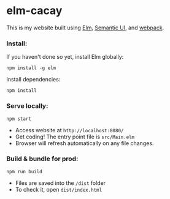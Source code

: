 # elm-cacay

This is my website built using [Elm](http://elm-lang.org/), [Semantic UI](http://semantic-ui.com/), and [webpack](https://webpack.github.io/).


### Install:

If you haven't done so yet, install Elm globally:
```
npm install -g elm
```

Install dependencies:
```
npm install
```


### Serve locally:
```
npm start
```
* Access website at `http://localhost:8080/`
* Get coding! The entry point file is `src/Main.elm`
* Browser will refresh automatically on any file changes.


### Build & bundle for prod:
```
npm run build
```

* Files are saved into the `/dist` folder
* To check it, open `dist/index.html`

